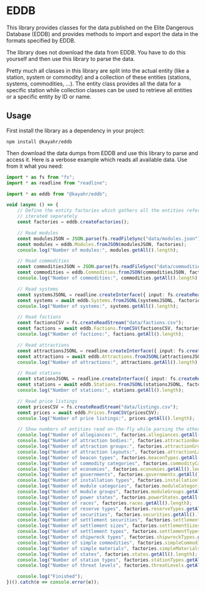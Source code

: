 EDDB
====

This library provides classes for the data published on the Elite Dangerous Database (EDDB) and provides methods to
import and export the data in the formats specified by EDDB.

The library does not download the data from EDDB. You have to do this yourself and then use this library to parse the
data.

Pretty much all classes in this library are split into the actual entity (like a station, system or commodity) and
a collection of these entities (stations, systems, commodities, ...). The entity class provides all the data for
a specific station while collection classes can be used to retrieve all entities or a specific entity by ID or name.


Usage
-----

First install the library as a dependency in your project:

```
npm install @kayahr/eddb
```

Then download the data dumps from EDDB and use this library to parse and access it. Here is a verbose example which
reads all available data. Use from it what you need:

```typescript
import * as fs from "fs";
import * as readline from "readline";

import * as eddb from "@kayahr/eddb";

void (async () => {
    // Define the entity factories which gathers all the entities referenced in the EDDB files so they can be
    // iterated separately
    const factories = eddb.createFactories();

    // Read modules
    const modulesJSON = JSON.parse(fs.readFileSync("data/modules.json").toString()) as eddb.ModulesJSON;
    const modules = eddb.Modules.fromJSON(modulesJSON, factories);
    console.log("Number of modules:", modules.getAll().length);

    // Read commodities
    const commoditiesJSON = JSON.parse(fs.readFileSync("data/commodities.json").toString()) as eddb.CommoditiesJSON;
    const commodities = eddb.Commodities.fromJSON(commoditiesJSON, factories);
    console.log("Number of commodities:", commodities.getAll().length);

    // Read systems
    const systemsJSONL = readline.createInterface({ input: fs.createReadStream("data/systems_populated.jsonl") });
    const systems = await eddb.Systems.fromJSONL(systemsJSONL, factories);
    console.log("Number of systems:", systems.getAll().length);

    // Read factions
    const factionsCSV = fs.createReadStream("data/factions.csv");
    const factions = await eddb.Factions.fromCSV(factionsCSV, factories);
    console.log("Number of factions:", factions.getAll().length);

    // Read attractions
    const attractionsJSONL = readline.createInterface({ input: fs.createReadStream("data/attractions.jsonl") });
    const attractions = await eddb.Attractions.fromJSONL(attractionsJSONL, factories);
    console.log("Number of attractions:", attractions.getAll().length);

    // Read stations
    const stationsJSONL = readline.createInterface({ input: fs.createReadStream("data/stations.jsonl") });
    const stations = await eddb.Stations.fromJSONL(stationsJSONL, factories);
    console.log("Number of stations:", stations.getAll().length);

    // Read price listings
    const pricesCSV = fs.createReadStream("data/listings.csv");
    const prices = await eddb.Prices.fromCSV(pricesCSV);
    console.log("Number of price listings:", prices.getAll().length);

    // Show numbers of entities read on-the-fly while parsing the other files
    console.log("Number of allegiances:", factories.allegiances.getAll().length);
    console.log("Number of attraction bodies:", factories.attractionBodies.getAll().length);
    console.log("Number of attraction groups:", factories.attractionGroups.getAll().length);
    console.log("Number of attraction layouts:", factories.attractionLayouts.getAll().length);
    console.log("Number of beacon types", factories.beaconTypes.getAll().length);
    console.log("Number of commodity categories", factories.commodityCategories.getAll().length);
    console.log("Number of economies", factories.economies.getAll().length);
    console.log("Number of governments", factories.governments.getAll().length);
    console.log("Number of installation types", factories.installationTypes.getAll().length);
    console.log("Number of module categories", factories.moduleCategories.getAll().length);
    console.log("Number of module groups", factories.moduleGroups.getAll().length);
    console.log("Number of power states", factories.powerStates.getAll().length);
    console.log("Number of races", factories.races.getAll().length);
    console.log("Number of reserve types", factories.reserveTypes.getAll().length);
    console.log("Number of securities", factories.securities.getAll().length);
    console.log("Number of settlement securities", factories.settlementSecurities.getAll().length);
    console.log("Number of settlement sizes", factories.settlementSizes.getAll().length);
    console.log("Number of settlement types", factories.settlementTypes.getAll().length);
    console.log("Number of shipwreck types", factories.shipwreckTypes.getAll().length);
    console.log("Number of simple commodities", factories.simpleCommodities.getAll().length);
    console.log("Number of simple materials", factories.simpleMaterials.getAll().length);
    console.log("Number of states", factories.states.getAll().length);
    console.log("Number of station types", factories.stationTypes.getAll().length);
    console.log("Number of threat levels", factories.threatLevels.getAll().length);

    console.log("Finished");
})().catch(e => console.error(e));
```

